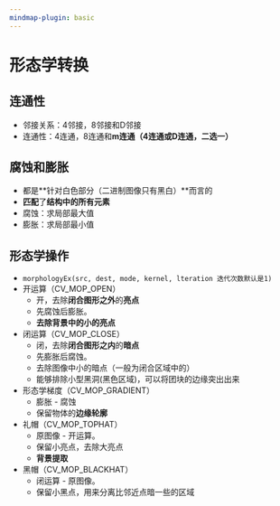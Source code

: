 ```yaml
---
mindmap-plugin: basic
---
```

# 形态学转换
## 连通性 
- 邻接关系：4邻接，8邻接和D邻接
- 连通性：4连通，8连通和**m连通（4连通或D连通，二选一）**

## 腐蚀和膨胀
- 都是**针对白色部分（二进制图像只有黑白）**而言的
- **匹配**了**结构中的所有元素**
- 腐蚀：求局部最大值
- 膨胀：求局部最小值
	
## 形态学操作
- `morphologyEx(src, dest, mode, kernel, lteration 迭代次数默认是1)`
- 开运算（CV_MOP_OPEN）
	- 开，去除**闭合图形之外**的**亮点**
	- 先腐蚀后膨胀。
	- **去除背景中的小的亮点**
- 闭运算（CV_MOP_CLOSE）
	- 闭，去除**闭合图形之内**的**暗点**
	- 先膨胀后腐蚀。
	- 去除图像中小的暗点（一般为闭合区域中的）
	- 能够排除小型黑洞(黑色区域)，可以将团块的边缘突出出来
- 形态学梯度（CV_MOP_GRADIENT）
	- 膨胀 - 腐蚀
	- 保留物体的**边缘轮廓**
- 礼帽（CV_MOP_TOPHAT）
	- 原图像 - 开运算。
	- 保留小亮点，去除大亮点
	- **背景提取**
- 黑帽（CV_MOP_BLACKHAT）
	- 闭运算 - 原图像。
	- 保留小黑点，用来分离比邻近点暗一些的区域